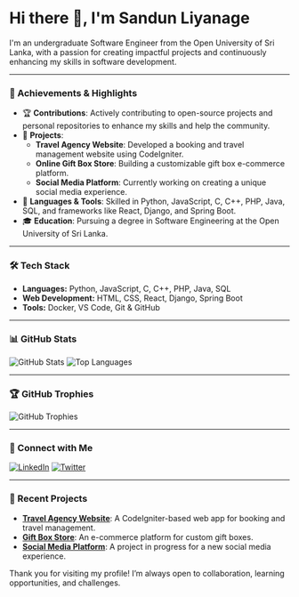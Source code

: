 # Hi there 👋, I'm Sandun Liyanage

I'm an undergraduate Software Engineer from the Open University of Sri Lanka, with a passion for creating impactful projects and continuously enhancing my skills in software development.

---

### 🌟 Achievements & Highlights

- 🏆 **Contributions**: Actively contributing to open-source projects and personal repositories to enhance my skills and help the community.
- 💼 **Projects**:
  - **Travel Agency Website**: Developed a booking and travel management website using CodeIgniter.
  - **Online Gift Box Store**: Building a customizable gift box e-commerce platform.
  - **Social Media Platform**: Currently working on creating a unique social media experience.
- 📜 **Languages & Tools**: Skilled in Python, JavaScript, C, C++, PHP, Java, SQL, and frameworks like React, Django, and Spring Boot.
- 🎓 **Education**: Pursuing a degree in Software Engineering at the Open University of Sri Lanka.

---

### 🛠️ Tech Stack

- **Languages:** Python, JavaScript, C, C++, PHP, Java, SQL
- **Web Development:** HTML, CSS, React, Django, Spring Boot
- **Tools:** Docker, VS Code, Git & GitHub

---

### 📊 GitHub Stats

![GitHub Stats](https://github-readme-stats.vercel.app/api?username=Sandun441&show_icons=true&theme=radical)
![Top Languages](https://github-readme-stats.vercel.app/api/top-langs/?username=Sandun441&layout=compact&theme=radical)

---

### 🏆 GitHub Trophies

![GitHub Trophies](https://github-profile-trophy.vercel.app/?username=Sandun441&theme=dracula)

---

### 🔗 Connect with Me

[![LinkedIn](https://img.shields.io/badge/LinkedIn-Connect-blue?style=for-the-badge&logo=linkedin)](https://www.linkedin.com/in/sandun-liyanage)
[![Twitter](https://img.shields.io/badge/Twitter-Follow-blue?style=for-the-badge&logo=twitter)](https://twitter.com/SandunLiyanage)

---

### 📜 Recent Projects

- **[Travel Agency Website](https://github.com/Sandun441/travel-agency)**: A CodeIgniter-based web app for booking and travel management.
- **[Gift Box Store](https://github.com/Sandun441/gift-box-store)**: An e-commerce platform for custom gift boxes.
- **[Social Media Platform](https://github.com/Sandun441/social-media-platform)**: A project in progress for a new social media experience.

Thank you for visiting my profile! I’m always open to collaboration, learning opportunities, and challenges.
